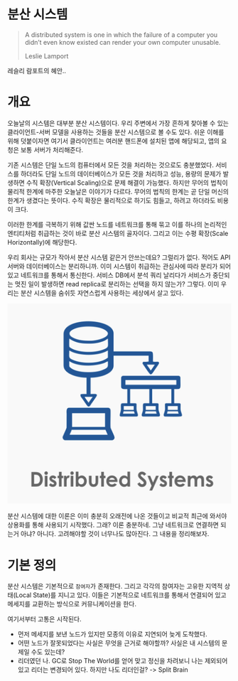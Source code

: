 # 분산 시스템

> A distributed system is one in which the failure of a computer you didn’t even know existed can render your own computer unusable.  
> 
> Leslie Lamport

레슬리 람포트의 혜안..

# 개요

오늘날의 시스템은 대부분 분산 시스템이다. 우리 주변에서 가장 흔하게 찾아볼 수 있는 클라이언트-서버 모델을 사용하는 것들을 분산 시스템으로 볼 수도 있다. 쉬운 이해를 위해 덧붙이자면 여기서 클라이언트는 여러분 핸드폰에 설치된 앱에 해당되고, 앱의 요청은 보통 서버가 처리해준다.  

기존 시스템은 단일 노드의 컴퓨터에서 모든 것을 처리하는 것으로도 충분했었다. 서비스를 하더라도 단일 노드의 데이터베이스가 모든 것을 처리하고 성능, 용량의 문제가 발생하면 수직 확장(Vertical Scaling)으로 문제 해결이 가능했다. 하지만 무어의 법칙이 물리적 한계에 마주한 오늘날은 이야기가 다르다. 무어의 법칙의 한계는 곧 단일 머신의 한계가 생겼다는 뜻이다. 수직 확장은 물리적으로 하기도 힘들고, 하려고 하더라도 비용이 크다.  

이러한 한계를 극복하기 위해 값싼 노드를 네트워크를 통해 묶고 이를 하나의 논리적인 엔티티처럼 취급하는 것이 바로 분산 시스템의 골자이다. 그리고 이는 수평 확장(Scale Horizontally)에 해당한다.  

우리 회사는 규모가 작아서 분산 시스템 같은거 안쓰는데요? 그럴리가 없다. 적어도 API 서버와 데이터베이스는 분리하니까. 이미 시스템이 취급하는 관심사에 따라 분리가 되어 있고 네트워크를 통해서 통신한다. 서비스 DB에서 분석 쿼리 날리다가 서비스가 중단되는 멋진 일이 발생하면 read replica로 분리하는 선택을 하지 않는가? 그렇다. 이미 우리는 분산 시스템을 숨쉬듯 자연스럽게 사용하는 세상에서 살고 있다.  

![distributed-system.png](./assets/distributed-system.png)

분산 시스템에 대한 이론은 이미 충분히 오래전에 나온 것들이고 비교적 최근에 와서야 상용화를 통해 사용되기 시작했다. 그래? 이론 충분하네. 그냥 네트워크로 연결하면 되는거 아냐? 아니다. 고려해야할 것이 너무나도 많아진다. 그 내용을 정리해보자.  

# 기본 정의

분산 시스템은 기본적으로 `참여자`가 존재한다. 그리고 각각의 참여자는 고유한 지역적 상태(Local State)를 지니고 있다. 이들은 기본적으로 네트워크를 통해서 연결되어 있고 메세지를 교환하는 방식으로 커뮤니케이션을 한다.  

여기서부터 고통은 시작된다.  

* 먼저 메세지를 보낸 노드가 있지만 모종의 이유로 지연되어 늦게 도착했다.  
* 어떤 노드가 잘못되었다는 사실은 무엇을 근거로 해야할까? 사실은 내 시스템의 문제일 수도 있는데?
* 리더였던 나. GC로 Stop The World를 얻어 맞고 정신을 차려보니 나는 제외되어 있고 리더는 변경되어 있다. 하지만 나도 리더인걸? -> Split Brain